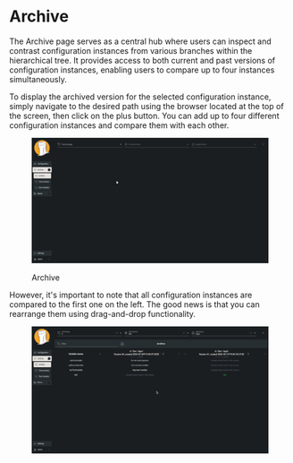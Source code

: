 # Archive

The Archive page serves as a central hub where users can inspect and contrast configuration instances from various branches within the hierarchical tree. It provides access to both current and past versions of configuration instances, enabling users to compare up to four instances simultaneously.

To display the archived version for the selected configuration instance, simply navigate to the desired path using the browser located at the top of the screen, then click on the plus button. You can add up to four different configuration instances and compare them with each other.

<figure><img src="../../.gitbook/assets/Archive.gif" alt=""><figcaption><p>Archive</p></figcaption></figure>

However, it's important to note that all configuration instances are compared to the first one on the left. The good news is that you can rearrange them using drag-and-drop functionality.

<figure><img src="../../.gitbook/assets/Archive_drag_and_drop.gif" alt=""><figcaption></figcaption></figure>
